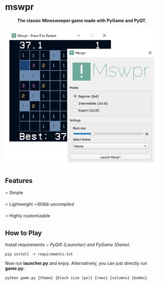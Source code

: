 # mswpr
<p align="center">
  <b>The classic Minesweeper game made with PyGame and PyQT.</b>
</p>

<p align="center">
  <img src="https://github.com/manuGMG/mswpr/blob/main/preview.gif?raw=true"></img>
</p>

## Features
⭐ Simple

⭐ Lightweight *~100kb uncompiled*

⭐ Highly customizable

## How to Play
Install requirements ~ *PyQt5 (Launcher) and PyGame (Game).*
```
pip install -r requirements.txt
```

Now run **launcher.py** and enjoy. Alternatively, you can just directly run **game.py**:
```
python game.py {theme} {block size (px)} {rows} {columns} {bombs}
```
